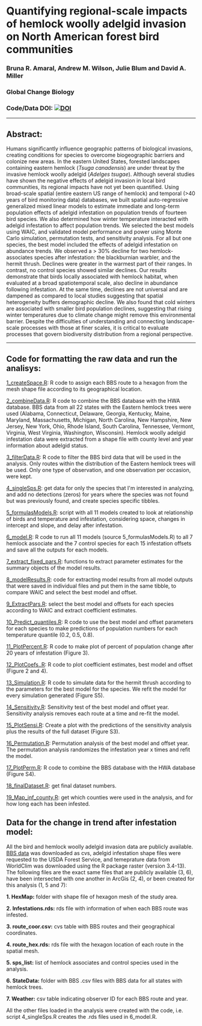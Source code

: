 #  Quantifying regional-scale impacts of hemlock woolly adelgid invasion on North American forest bird communities

### Bruna R. Amaral, Andrew M. Wilson, Julie Blum and David A. Miller


### Global Change Biology [](https://onlinelibrary.wiley.com/doi/10.1111/gcb.16349)

### Code/Data DOI: [![DOI](https://zenodo.org/badge/DOI/10.5281/zenodo.5597600.svg)](https://doi.org/10.5281/zenodo.5597600)

_______________________________________________________________________________________________________________________________________

## Abstract:
Humans significantly influence geographic patterns of biological invasions, creating conditions for species to overcome biogeographic barriers and colonize new areas. In the eastern United States, forested landscapes containing eastern hemlock (*Tsuga canadensis*) are under threat by the invasive hemlock woolly adelgid (*Adelges tsugae*). Although several studies have shown the negative effects of adelgid invasion in local bird communities, its regional impacts have not yet been quantified. Using broad-scale spatial (entire eastern US range of hemlock) and temporal (>40 years of bird monitoring data) databases, we built spatial auto-regressive generalized mixed linear models to estimate immediate and long-term population effects of adelgid infestation on population trends of fourteen bird species. We also determined how winter temperature interacted with adelgid infestation to affect population trends. We selected the best models using WAIC, and validated model performance and power using Monte Carlo simulation, permutation tests, and sensitivity analysis. For all but one species, the best model included the effects of adelgid infestation on abundance trends. We observed a > 30% decline for two hemlock-associates species after infestation: the blackburnian warbler, and the hermit thrush. Declines were greater in the warmest part of their ranges. In contrast, no control species showed similar declines. Our results demonstrate that birds locally associated with hemlock habitat, when evaluated at a broad spatiotemporal scale, also decline in abundance following infestation. At the same time, declines are not universal and are dampened as compared to local studies suggesting that spatial heterogeneity buffers demographic decline. We also found that cold winters are associated with smaller bird population declines, suggesting that rising winter temperatures due to climate change might remove this environmental barrier. Despite the difficulties of understanding and connecting landscape-scale processes with those at finer scales, it is critical to evaluate processes that govern biodiversity distribution from a regional perspective.
_______________________________________________________________________________________________________________________________________

## Code for formatting the raw data and run the analisys:
[1_createSpace.R](1_createSpace.R): R code to assign each BBS route to a hexagon from the mesh shape file according to its geographical location. 

[2_combineData.R](2_combineData.R): R code to combine the BBS database with the HWA database. BBS data from all 22 states with the Eastern hemlock trees were used (Alabama, Connecticut, Delaware, Georgia, Kentucky, Maine, Maryland, Massachusetts, Michigan, North Carolina, New Hampshire, New Jersey, New York, Ohio, Rhode Island, South Carolina, Tennessee, Vermont, Virginia, West Virginia, Washington, Wisconsin). Hemlock woolly adelgid infestation data were extracted from a shape file with county level and year information about adelgid status.

[3_filterData.R](3_filterData.R):  R code to filter the BBS bird data that will be used in the analysis. Only routes within the distribution of the Eastern hemlock trees will be used. Only one type of observation, and one observation per occasion, were kept.

[4_singleSps.R](4_singleSps.R): get data for only the species that I'm interested in analyzing, and add no detections (zeros) for years where the species was not found but was previously found, and create species specific tibbles.

[5_formulasModels.R](5_formulasModels.R): script with all 11 models created to look at relationship of birds and temperature and infestation, considering space, changes in intercept and slope, and delay after infestation.

[6_model.R](6_model.R): R code to run all 11 models (source 5_formulasModels.R) to all 7 hemlock associate and the 7 control species for each 15 infestation offsets and save all the outputs for each models.

[7_extract_fixed_pars.R](7_extract_fixed_pars.R): functions to extract parameter estimates for the summary objects of the model results.

[8_modelResults.R](8_modelResults.R): code for extracting model results from all model outputs that were saved in individual files and put them in the same tibble, to compare WAIC and select the best model and offset. 

[9_ExtractPars.R](9_ExtractPars.R): select the best model and offsets for each species according to WAIC and extract coefficient estimates.

[10_Predict_quantiles.R](10_Predict_quantiles.R):  R code to use the best model and offset parameters for each species to make predictions of population numbers for each temperature quantile (0.2, 0.5, 0.8).

[11_PlotPercent.R](11_PlotPercent.R): R code to make plot of percent of population change after 20 years of infestation (Figure 3). 

[12_PlotCoefs..R](12_PlotCoefs..R): R code to plot coefficient estimates, best model and offset (Figure 2 and 4).

[13_Simulation.R](13_Simulation.R): R code to simulate data for the hermit thrush according to the parameters for the best model for the species. We refit the model for every simulation generated (Figure S5).

[14_Sensitivity.R](14_Sensitivity.R): Sensitivity test of the best model and offset year. Sensitivity analysis removes each route at a time and re-fit the model.

[15_PlotSensi.R](15_PlotSensi.R): Create a plot with the predictions of the sensitivity analysis plus the results of the full dataset (Figure S3).
 
[16_Permutation.R](16_Permutation.R): Permutation analysis of the best model and offset year. The permutation analysis randomizes the infestation year x times and refit the model.

[17_PlotPerm.R](17_PlotPerm.R): R code to combine the BBS database with the HWA database (Figure S4).

[18_finalDataset.R](18_finalDataset.R): get final dataset numbers.

[19_Map_inf_county.R](19_Map_inf_county.R): get which counties were used in the analysis, and for how long each has been infested.

## Data for the change in trend after infestation model:
All the bird and hemlock woolly adelgid invasion data are publicly available.
[BBS data](https://www.pwrc.usgs.gov/bbs/rawdata/) was downloaded as cvs, adelgid infestation shape files were requested to the USDA Forest Service, and temeprature data from WorldClim was downloaded using the R package raster (version 3.4-13). 
The following files are the exact same files that are publicly available (3, 6), have been intersected with one another in ArcGis (2, 4), or been created for this analysis (1, 5 and 7):

**1. HexMap:** folder with shape file of hexagon mesh of the study area.

**2. Infestations.rds:** rds file with information of when each BBS route was infested.

**3. route_coor.csv:** cvs table with BBS routes and their geographical coordinates.

**4. route_hex.rds:** rds file with the hexagon location of each route in the spatial mesh.

**5. sps_list:** list of hemlock associates and control species used in the analysis.

**6. StateData:** folder with BBS .csv files with BBS data for all states with hemlock trees.

**7. Weather:** csv table indicating observer ID for each BBS route and year.

 All the other files loaded in the analysis were created with the code, i.e. script 4_singleSps.R creates the .rds files used in 6_model.R.

